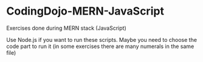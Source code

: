 # CodingDojo-MERN-JavaScript
Exercises done during MERN stack (JavaScript)

Use Node.js if you want to run these scripts.
Maybe you need to choose the code part to run it (in some exercises there are many numerals in the same file) 
